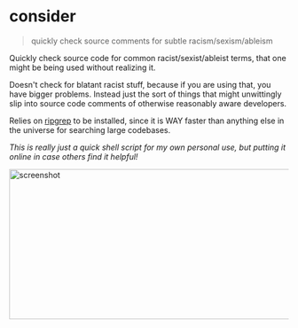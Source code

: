 # consider
> quickly check source comments for subtle racism/sexism/ableism

Quickly check source code for common racist/sexist/ableist terms, that one might
be being used without realizing it.

Doesn't check for blatant racist stuff, because if you are using that, you have
bigger problems. Instead just the sort of things that might unwittingly slip
into source code comments of otherwise reasonably aware developers.

Relies on [ripgrep][1] to be installed, since it is WAY faster than anything else
in the universe for searching large codebases.

[1]: https://github.com/BurntSushi/ripgrep

_This is really just a quick shell script for my own personal use, but putting
it online in case others find it helpful!_

<img alt="screenshot"
     src="https://cloud.githubusercontent.com/assets/40650/25104962/8e8b8f8c-2390-11e7-8352-95e82c638e93.png"
     width="597"
     height="271" />
